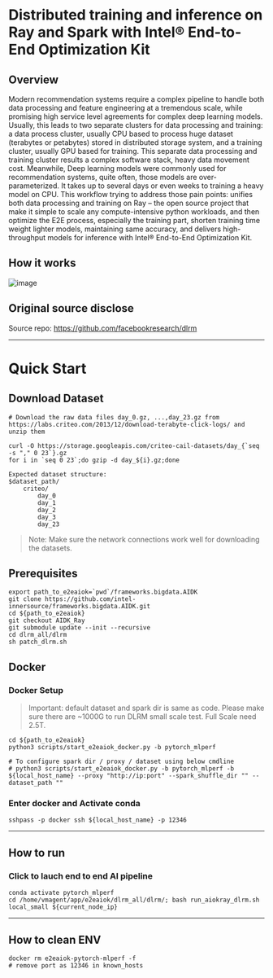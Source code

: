 # Distributed training and inference on Ray and Spark with Intel® End-to-End Optimization Kit 

## Overview
Modern recommendation systems require a complex pipeline to handle both data processing and feature engineering at a tremendous scale, while promising high service level agreements for complex deep learning models. Usually, this leads to two separate clusters for data processing and training: a data process cluster, usually CPU based to process huge dataset (terabytes or petabytes) stored in distributed storage system, and a training cluster, usually GPU based for training. This separate data processing and training cluster results a complex software stack, heavy data movement cost.
Meanwhile, Deep learning models were commonly used for recommendation systems, quite often, those models are over-parameterized. It takes up to several days or even weeks to training a heavy model on CPU. 
This workflow trying to address those pain points: unifies both data processing and training on Ray – the open source project that make it simple to scale any compute-intensive python workloads, and then optimize the E2E process, especially the training part, shorten training time weight lighter models, maintaining same accuracy, and delivers high-throughput models for inference with Intel® End-to-End Optimization Kit.

## How it works 
![image](https://github.com/intel-innersource/frameworks.bigdata.AIDK/assets/6396930/fb9ada53-ca84-4158-9562-261b6933dfe0)

## Original source disclose
Source repo: https://github.com/facebookresearch/dlrm

---

# Quick Start

## Download Dataset
```
# Download the raw data files day_0.gz, ...,day_23.gz from https://labs.criteo.com/2013/12/download-terabyte-click-logs/ and unzip them

curl -O https://storage.googleapis.com/criteo-cail-datasets/day_{`seq -s "," 0 23`}.gz
for i in `seq 0 23`;do gzip -d day_${i}.gz;done

Expected dataset structure:
$dataset_path/
    criteo/
        day_0
        day_1
        day_2
        day_3
        day_23
```
>Note: Make sure the network connections work well for downloading the datasets.


## Prerequisites
```
export path_to_e2eaiok=`pwd`/frameworks.bigdata.AIDK
git clone https://github.com/intel-innersource/frameworks.bigdata.AIDK.git
cd ${path_to_e2eaiok}
git checkout AIDK_Ray
git submodule update --init --recursive
cd dlrm_all/dlrm
sh patch_dlrm.sh
```

## Docker

### Docker Setup
> Important: default dataset and spark dir is same as code. Please make sure there are ~1000G to run DLRM small scale test. Full Scale need 2.5T.
```
cd ${path_to_e2eaiok}
python3 scripts/start_e2eaiok_docker.py -b pytorch_mlperf

# To configure spark dir / proxy / dataset using below cmdline
# python3 scripts/start_e2eaiok_docker.py -b pytorch_mlperf -b ${local_host_name} --proxy "http://ip:port" --spark_shuffle_dir "" --dataset_path ""
```

###  Enter docker and Activate conda
```
sshpass -p docker ssh ${local_host_name} -p 12346
```

------
## How to run

### Click to lauch end to end AI pipeline
```
conda activate pytorch_mlperf
cd /home/vmagent/app/e2eaiok/dlrm_all/dlrm/; bash run_aiokray_dlrm.sh local_small ${current_node_ip}
```

------
## How to clean ENV
```
docker rm e2eaiok-pytorch-mlperf -f
# remove port as 12346 in known_hosts
```